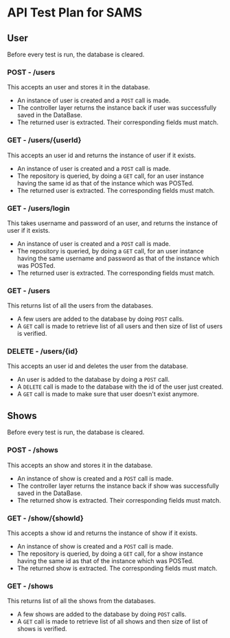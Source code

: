
# API Test Plan for SAMS

## User

Before every test is run, the database is cleared.
### POST - /users
This accepts an user and stores it in the database.
- An instance of user is created and a `POST` call is made.
- The controller layer returns the instance back if user was successfully saved in the DataBase.
- The returned user is extracted. Their corresponding fields must match.

### GET - /users/{userId}
This accepts an user id and returns the instance of user if it exists.
- An instance of user is created and a `POST` call is made.
- The repository is queried, by doing a `GET` call, for an user instance having the same id as that of the instance which was POSTed. 
- The returned user is extracted. The corresponding fields must match.

### GET - /users/login
This takes username and password of an user, and returns the instance of user if it exists.
- An instance of user is created and a `POST` call is made.
- The repository is queried, by doing a `GET` call, for an user instance having the same username and password as that of the instance which was POSTed. 
- The returned user is extracted. The corresponding fields must match.

### GET - /users
This returns list of all the users from the databases.
- A few users are added to the database by doing `POST` calls.
- A `GET` call is made to retrieve list of all users and then size of list of users is verified.

### DELETE - /users/{id}
This accepts an user id and deletes the user from the database.
- An user is added to the database by doing a `POST` call.
- A `DELETE` call is made to the database with the id of the user just created.
- A `GET` call is made to make sure that user doesn't exist anymore.

## Shows

Before every test is run, the database is cleared.
### POST - /shows
This accepts an show and stores it in the database.
- An instance of show is created and a `POST` call is made.
- The controller layer returns the instance back if show was successfully saved in the DataBase.
- The returned show is extracted. Their corresponding fields must match.

### GET - /show/{showId}
This accepts a show id and returns the instance of show if it exists.
- An instance of show is created and a `POST` call is made.
- The repository is queried, by doing a `GET` call, for a show instance having the same id as that of the instance which was POSTed. 
- The returned show is extracted. The corresponding fields must match.

### GET - /shows
This returns list of all the shows from the databases.
- A few shows are added to the database by doing `POST` calls.
- A `GET` call is made to retrieve list of all shows and then size of list of shows is verified.



